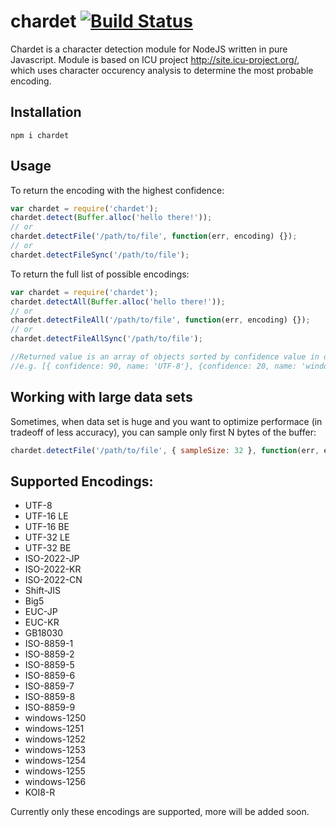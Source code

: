 
chardet [![Build Status](https://travis-ci.org/runk/node-chardet.png)](https://travis-ci.org/runk/node-chardet)
=====

Chardet is a character detection module for NodeJS written in pure Javascript.
Module is based on ICU project http://site.icu-project.org/, which uses character
occurency analysis to determine the most probable encoding.

## Installation

```
npm i chardet
```

## Usage

To return the encoding with the highest confidence:
```javascript
var chardet = require('chardet');
chardet.detect(Buffer.alloc('hello there!'));
// or
chardet.detectFile('/path/to/file', function(err, encoding) {});
// or
chardet.detectFileSync('/path/to/file');
```


To return the full list of possible encodings:
```javascript
var chardet = require('chardet');
chardet.detectAll(Buffer.alloc('hello there!'));
// or
chardet.detectFileAll('/path/to/file', function(err, encoding) {});
// or
chardet.detectFileAllSync('/path/to/file');

//Returned value is an array of objects sorted by confidence value in decending order
//e.g. [{ confidence: 90, name: 'UTF-8'}, {confidence: 20, name: 'windows-1252', lang: 'fr'}]
```

## Working with large data sets

Sometimes, when data set is huge and you want to optimize performace (in tradeoff of less accuracy),
you can sample only first N bytes of the buffer:

```javascript
chardet.detectFile('/path/to/file', { sampleSize: 32 }, function(err, encoding) {});
```

## Supported Encodings:

* UTF-8
* UTF-16 LE
* UTF-16 BE
* UTF-32 LE
* UTF-32 BE
* ISO-2022-JP
* ISO-2022-KR
* ISO-2022-CN
* Shift-JIS
* Big5
* EUC-JP
* EUC-KR
* GB18030
* ISO-8859-1
* ISO-8859-2
* ISO-8859-5
* ISO-8859-6
* ISO-8859-7
* ISO-8859-8
* ISO-8859-9
* windows-1250
* windows-1251
* windows-1252
* windows-1253
* windows-1254
* windows-1255
* windows-1256
* KOI8-R

Currently only these encodings are supported, more will be added soon.
